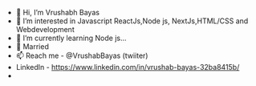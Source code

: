 - 👋 Hi, I’m Vrushabh Bayas
- 👀 I’m interested in Javascript ReactJs,Node js, NextJs,HTML/CSS and  Webdevelopment 
- 🌱 I’m currently learning Node js...
- 💞️ Married 
- 📫 Reach me - @VrushabBayas (twiiter)
- LinkedIn - https://www.linkedin.com/in/vrushab-bayas-32ba8415b/
- 

<!---
VrushabhB/VrushabhB is a ✨ special ✨ repository because its `README.md` (this file) appears on your GitHub profile.
You can click the Preview link to take a look at your changes.
--->
